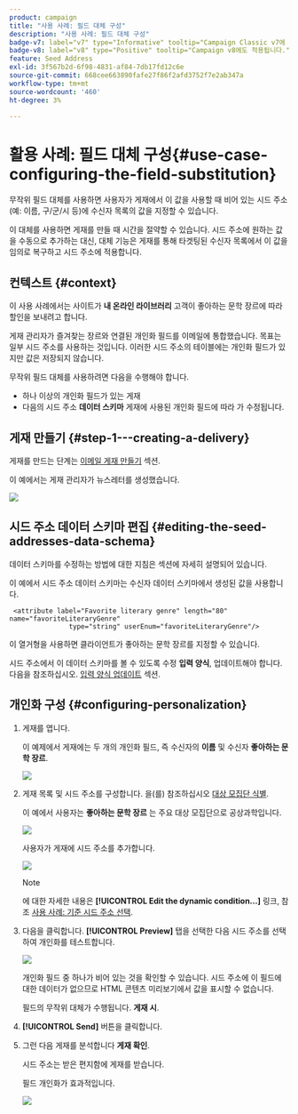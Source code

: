 ```yaml
---
product: campaign
title: "사용 사례: 필드 대체 구성"
description: "사용 사례: 필드 대체 구성"
badge-v7: label="v7" type="Informative" tooltip="Campaign Classic v7에 적용"
badge-v8: label="v8" type="Positive" tooltip="Campaign v8에도 적용됩니다."
feature: Seed Address
exl-id: 3f567b2d-6f98-4831-af84-7db17fd12c6e
source-git-commit: 668cee663890fafe27f86f2afd3752f7e2ab347a
workflow-type: tm+mt
source-wordcount: '460'
ht-degree: 3%

---
```


# 활용 사례: 필드 대체 구성{#use-case-configuring-the-field-substitution}



무작위 필드 대체를 사용하면 사용자가 게재에서 이 값을 사용할 때 비어 있는 시드 주소(예: 이름, 구/군/시 등)에 수신자 목록의 값을 지정할 수 있습니다.

이 대체를 사용하면 게재를 만들 때 시간을 절약할 수 있습니다. 시드 주소에 원하는 값을 수동으로 추가하는 대신, 대체 기능은 게재를 통해 타겟팅된 수신자 목록에서 이 값을 임의로 복구하고 시드 주소에 적용합니다.

## 컨텍스트 {#context}

이 사용 사례에서는 사이트가 **내 온라인 라이브러리** 고객이 좋아하는 문학 장르에 따라 할인을 보내려고 합니다.

게재 관리자가 즐겨찾는 장르와 연결된 개인화 필드를 이메일에 통합했습니다. 목표는 일부 시드 주소를 사용하는 것입니다. 이러한 시드 주소의 테이블에는 개인화 필드가 있지만 값은 저장되지 않습니다.

무작위 필드 대체를 사용하려면 다음을 수행해야 합니다.

* 하나 이상의 개인화 필드가 있는 게재
* 다음의 시드 주소 **데이터 스키마** 게재에 사용된 개인화 필드에 따라 가 수정됩니다.

## 게재 만들기 {#step-1---creating-a-delivery}

게재를 만드는 단계는 [이메일 게재 만들기](creating-an-email-delivery.md) 섹션.

이 예에서는 게재 관리자가 뉴스레터를 생성했습니다.

![](assets/dlv_seeds_usecase_24.png)

## 시드 주소 데이터 스키마 편집 {#editing-the-seed-addresses-data-schema}

데이터 스키마를 수정하는 방법에 대한 지침은 섹션에 자세히 설명되어 있습니다.

이 예에서 시드 주소 데이터 스키마는 수신자 데이터 스키마에서 생성된 값을 사용합니다.

```
 <attribute label="Favorite literary genre" length="80" name="favoriteLiteraryGenre"
               type="string" userEnum="favoriteLiteraryGenre"/>
```

이 열거형을 사용하면 클라이언트가 좋아하는 문학 장르를 지정할 수 있습니다.

시드 주소에서 이 데이터 스키마를 볼 수 있도록 수정 **입력 양식**, 업데이트해야 합니다. 다음을 참조하십시오. [입력 양식 업데이트](use-case-selecting-seed-addresses-on-criteria.md#updating-the-input-form) 섹션.

## 개인화 구성 {#configuring-personalization}

1. 게재를 엽니다.

   이 예제에서 게재에는 두 개의 개인화 필드, 즉 수신자의 **이름** 및 수신자 **좋아하는 문학 장르**.

   ![](assets/dlv_seeds_usecase_25.png)

1. 게재 목록 및 시드 주소를 구성합니다. 을(를) 참조하십시오 [대상 모집단 식별](steps-defining-the-target-population.md).

   이 예에서 사용자는 **좋아하는 문학 장르** 는 주요 대상 모집단으로 공상과학입니다.

   ![](assets/dlv_seeds_usecase_26.png)

   사용자가 게재에 시드 주소를 추가합니다.

   ![](assets/dlv_seeds_usecase_27.png)

   >[!NOTE]
   >
   >에 대한 자세한 내용은 **[!UICONTROL Edit the dynamic condition...]** 링크, 참조 [사용 사례: 기준 시드 주소 선택](use-case-selecting-seed-addresses-on-criteria.md).

1. 다음을 클릭합니다. **[!UICONTROL Preview]** 탭을 선택한 다음 시드 주소를 선택하여 개인화를 테스트합니다.

   ![](assets/dlv_seeds_usecase_28.png)

   개인화 필드 중 하나가 비어 있는 것을 확인할 수 있습니다. 시드 주소에 이 필드에 대한 데이터가 없으므로 HTML 콘텐츠 미리보기에서 값을 표시할 수 없습니다.

   필드의 무작위 대체가 수행됩니다. **게재 시**.

1. **[!UICONTROL Send]** 버튼을 클릭합니다.
1. 그런 다음 게재를 분석합니다 **게재 확인**.

   시드 주소는 받은 편지함에 게재를 받습니다.

   필드 개인화가 효과적입니다.

   ![](assets/dlv_seeds_usecase_08.png)
